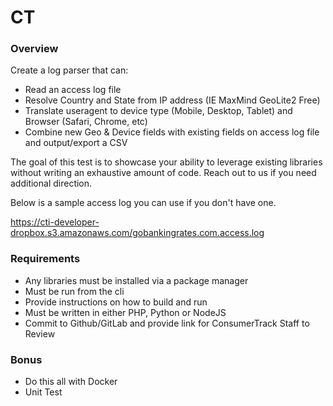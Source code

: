 # CT
### Overview ###
Create a log parser that can:
 - Read an access log file
 - Resolve Country and State from IP address (IE MaxMind GeoLite2 Free)
 - Translate useragent to device type (Mobile, Desktop, Tablet) and Browser (Safari, Chrome, etc)
 - Combine new Geo & Device fields with existing fields on access log file and output/export a CSV

The goal of this test is to showcase your ability to leverage existing libraries without writing an exhaustive amount of code. Reach out to us if you need additional direction.

Below is a sample access log you can use if you don't have one.

https://cti-developer-dropbox.s3.amazonaws.com/gobankingrates.com.access.log
 
### Requirements ###
 - Any libraries must be installed via a package manager
 - Must be run from the cli
 - Provide instructions on how to build and run
 - Must be written in either PHP, Python or NodeJS
 - Commit to Github/GitLab and provide link for ConsumerTrack Staff to Review
 
### Bonus ###
 - Do this all with Docker
 - Unit Test
